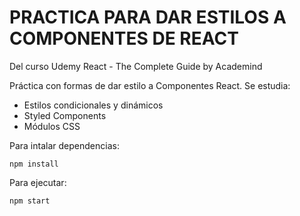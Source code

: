 # PRACTICA PARA DAR ESTILOS A COMPONENTES DE REACT

Del curso Udemy React - The Complete Guide by Academind

Práctica con formas de dar estilo a Componentes React.
Se estudia:

- Estilos condicionales y dinámicos
- Styled Components
- Módulos CSS

Para intalar dependencias:

```
npm install
```

Para ejecutar:

```
npm start
```
